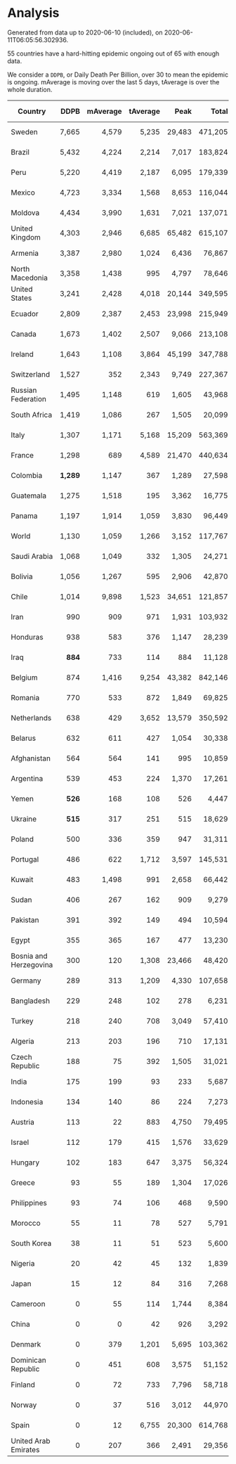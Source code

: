 
# Analysis

Generated from data up to 2020-06-10 (included), on 2020-06-11T06:05:56.302936.

55 countries have a hard-hitting epidemic ongoing out of 65 with enough data.

We consider a `DDPB`, or Daily Death Per Billion, over 30 to mean the epidemic is ongoing.
mAverage is moving over the last 5 days, tAverage is over the whole duration.


| Country | DDPB | mAverage | tAverage | Peak | Total | Start | Peak Date | End | Duration |  Status |
|---------|-----:|---------:|---------:|-----:|------:|-------|-----------|-----|----------|---------|
| Sweden | 7,665 | 4,579 | 5,235 | 29,483 | 471,205 | 2020-03-12 | 2020-04-16 | None | 90 days | ongoing |
| Brazil | 5,432 | 4,224 | 2,214 | 7,017 | 183,824 | 2020-03-19 | 2020-06-05 | None | 83 days | ongoing |
| Peru | 5,220 | 4,419 | 2,187 | 6,095 | 179,339 | 2020-03-20 | 2020-05-28 | None | 82 days | ongoing |
| Mexico | 4,723 | 3,334 | 1,568 | 8,653 | 116,044 | 2020-03-28 | 2020-06-04 | None | 74 days | ongoing |
| Moldova | 4,434 | 3,990 | 1,631 | 7,021 | 137,071 | 2020-03-18 | 2020-05-25 | None | 84 days | ongoing |
| United Kingdom | 4,303 | 2,946 | 6,685 | 65,482 | 615,107 | 2020-03-10 | 2020-04-30 | None | 92 days | ongoing |
| Armenia | 3,387 | 2,980 | 1,024 | 6,436 | 76,867 | 2020-03-27 | 2020-06-02 | None | 75 days | ongoing |
| North Macedonia | 3,358 | 1,438 | 995 | 4,797 | 78,646 | 2020-03-23 | 2020-04-14 | None | 79 days | ongoing |
| United States | 3,241 | 2,428 | 4,018 | 20,144 | 349,595 | 2020-03-15 | 2020-04-16 | None | 87 days | ongoing |
| Ecuador | 2,809 | 2,387 | 2,453 | 23,998 | 215,949 | 2020-03-14 | 2020-05-11 | None | 88 days | ongoing |
| Canada | 1,673 | 1,402 | 2,507 | 9,066 | 213,108 | 2020-03-17 | 2020-05-06 | None | 85 days | ongoing |
| Ireland | 1,643 | 1,108 | 3,864 | 45,199 | 347,788 | 2020-03-12 | 2020-04-25 | None | 90 days | ongoing |
| Switzerland | 1,527 | 352 | 2,343 | 9,749 | 227,367 | 2020-03-05 | 2020-04-15 | None | 97 days | ongoing |
| Russian Federation | 1,495 | 1,148 | 619 | 1,605 | 43,968 | 2020-03-31 | 2020-05-29 | None | 71 days | ongoing |
| South Africa | 1,419 | 1,086 | 267 | 1,505 | 20,099 | 2020-03-27 | 2020-06-04 | None | 75 days | ongoing |
| Italy | 1,307 | 1,171 | 5,168 | 15,209 | 563,369 | 2020-02-22 | 2020-03-28 | None | 109 days | ongoing |
| France | 1,298 | 689 | 4,589 | 21,470 | 440,634 | 2020-03-06 | 2020-04-16 | None | 96 days | ongoing |
| Colombia | **1,289** | 1,147 | 367 | 1,289 | 27,598 | 2020-03-27 | 2020-06-10 | None | 75 days | ongoing |
| Guatemala | 1,275 | 1,518 | 195 | 3,362 | 16,775 | 2020-03-16 | 2020-06-06 | None | 86 days | ongoing |
| Panama | 1,197 | 1,914 | 1,059 | 3,830 | 96,449 | 2020-03-11 | 2020-06-07 | None | 91 days | ongoing |
| World | 1,130 | 1,059 | 1,266 | 3,152 | 117,767 | 2020-03-09 | 2020-04-16 | None | 93 days | ongoing |
| Saudi Arabia | 1,068 | 1,049 | 332 | 1,305 | 24,271 | 2020-03-29 | 2020-06-02 | None | 73 days | ongoing |
| Bolivia | 1,056 | 1,267 | 595 | 2,906 | 42,870 | 2020-03-30 | 2020-06-03 | None | 72 days | ongoing |
| Chile | 1,014 | 9,898 | 1,523 | 34,651 | 121,857 | 2020-03-22 | 2020-06-08 | None | 80 days | ongoing |
| Iran | 990 | 909 | 971 | 1,931 | 103,932 | 2020-02-24 | 2020-04-04 | None | 107 days | ongoing |
| Honduras | 938 | 583 | 376 | 1,147 | 28,239 | 2020-03-27 | 2020-05-23 | None | 75 days | ongoing |
| Iraq | **884** | 733 | 114 | 884 | 11,128 | 2020-03-05 | 2020-06-10 | None | 97 days | ongoing |
| Belgium | 874 | 1,416 | 9,254 | 43,382 | 842,146 | 2020-03-11 | 2020-04-10 | None | 91 days | ongoing |
| Romania | 770 | 533 | 872 | 1,849 | 69,825 | 2020-03-22 | 2020-04-10 | None | 80 days | ongoing |
| Netherlands | 638 | 429 | 3,652 | 13,579 | 350,592 | 2020-03-06 | 2020-04-07 | None | 96 days | ongoing |
| Belarus | 632 | 611 | 427 | 1,054 | 30,338 | 2020-03-31 | 2020-05-09 | None | 71 days | ongoing |
| Afghanistan | 564 | 564 | 141 | 995 | 10,859 | 2020-03-25 | 2020-06-07 | None | 77 days | ongoing |
| Argentina | 539 | 453 | 224 | 1,370 | 17,261 | 2020-03-25 | 2020-03-30 | None | 77 days | ongoing |
| Yemen | **526** | 168 | 108 | 526 | 4,447 | 2020-04-30 | 2020-06-01 | None | 41 days | ongoing |
| Ukraine | **515** | 317 | 251 | 515 | 18,629 | 2020-03-28 | 2020-06-10 | None | 74 days | ongoing |
| Poland | 500 | 336 | 359 | 947 | 31,311 | 2020-03-15 | 2020-04-25 | None | 87 days | ongoing |
| Portugal | 486 | 622 | 1,712 | 3,597 | 145,531 | 2020-03-17 | 2020-04-03 | None | 85 days | ongoing |
| Kuwait | 483 | 1,498 | 991 | 2,658 | 66,442 | 2020-04-04 | 2020-05-16 | None | 67 days | ongoing |
| Sudan | 406 | 267 | 162 | 909 | 9,279 | 2020-04-14 | 2020-05-30 | None | 57 days | ongoing |
| Pakistan | 391 | 392 | 149 | 494 | 10,594 | 2020-03-31 | 2020-06-09 | None | 71 days | ongoing |
| Egypt | 355 | 365 | 167 | 477 | 13,230 | 2020-03-23 | 2020-06-03 | None | 79 days | ongoing |
| Bosnia and Herzegovina | 300 | 120 | 1,308 | 23,466 | 48,420 | 2020-05-04 | 2020-05-04 | None | 37 days | ongoing |
| Germany | 289 | 313 | 1,209 | 4,330 | 107,658 | 2020-03-13 | 2020-04-15 | None | 89 days | ongoing |
| Bangladesh | 229 | 248 | 102 | 278 | 6,231 | 2020-04-10 | 2020-06-09 | None | 61 days | ongoing |
| Turkey | 218 | 240 | 708 | 3,049 | 57,410 | 2020-03-21 | 2020-04-17 | None | 81 days | ongoing |
| Algeria | 213 | 203 | 196 | 710 | 17,131 | 2020-03-15 | 2020-04-10 | None | 87 days | ongoing |
| Czech Republic | 188 | 75 | 392 | 1,505 | 31,021 | 2020-03-23 | 2020-04-15 | None | 79 days | ongoing |
| India | 175 | 199 | 93 | 233 | 5,687 | 2020-04-10 | 2020-06-07 | None | 61 days | ongoing |
| Indonesia | 134 | 140 | 86 | 224 | 7,273 | 2020-03-18 | 2020-04-14 | None | 84 days | ongoing |
| Austria | 113 | 22 | 883 | 4,750 | 79,495 | 2020-03-12 | 2020-04-23 | None | 90 days | ongoing |
| Israel | 112 | 179 | 415 | 1,576 | 33,629 | 2020-03-21 | 2020-04-10 | None | 81 days | ongoing |
| Hungary | 102 | 183 | 647 | 3,375 | 56,324 | 2020-03-15 | 2020-04-19 | None | 87 days | ongoing |
| Greece | 93 | 55 | 189 | 1,304 | 17,026 | 2020-03-12 | 2020-04-04 | None | 90 days | ongoing |
| Philippines | 93 | 74 | 106 | 468 | 9,590 | 2020-03-12 | 2020-04-12 | None | 90 days | ongoing |
| Morocco | 55 | 11 | 78 | 527 | 5,791 | 2020-03-28 | 2020-04-05 | None | 74 days | ongoing |
| South Korea | 38 | 11 | 51 | 523 | 5,600 | 2020-02-23 | 2020-03-10 | None | 108 days | ongoing |
| Nigeria | 20 | 42 | 45 | 132 | 1,839 | 2020-04-30 | 2020-05-11 | 2020-06-09 | 40 days | finished |
| Japan | 15 | 12 | 84 | 316 | 7,268 | 2020-03-11 | 2020-05-02 | 2020-06-05 | 86 days | finished |
| Cameroon | 0 | 55 | 114 | 1,744 | 8,384 | 2020-03-25 | 2020-05-07 | 2020-06-06 | 73 days | finished |
| China | 0 | 0 | 42 | 926 | 3,292 | 2020-01-30 | 2020-04-16 | 2020-04-16 | 77 days | finished |
| Denmark | 0 | 379 | 1,201 | 5,695 | 103,362 | 2020-03-15 | 2020-04-02 | 2020-06-09 | 86 days | finished |
| Dominican Republic | 0 | 451 | 608 | 3,575 | 51,152 | 2020-03-17 | 2020-04-13 | 2020-06-09 | 84 days | finished |
| Finland | 0 | 72 | 733 | 7,796 | 58,718 | 2020-03-21 | 2020-04-22 | 2020-06-09 | 80 days | finished |
| Norway | 0 | 37 | 516 | 3,012 | 44,970 | 2020-03-13 | 2020-04-21 | 2020-06-08 | 87 days | finished |
| Spain | 0 | 12 | 6,755 | 20,300 | 614,768 | 2020-03-06 | 2020-04-02 | 2020-06-05 | 91 days | finished |
| United Arab Emirates | 0 | 207 | 366 | 2,491 | 29,356 | 2020-03-21 | 2020-05-10 | 2020-06-09 | 80 days | finished |

